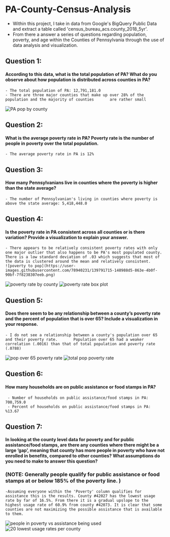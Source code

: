 # PA-County-Census-Analysis
- Within this project, I take in data from Google's BigQuery Public Data and extract a table called 'census_bureau_acs.county_2018_5yr'.
- From there a answer a series of questions regarding population, poverty, and age within the Counties of Pennsylvania through the use of data analysis and visualization. 

## Question 1:
#### According to this data, what is the total population of PA?  What do you observe about how population is distributed across counties in PA?  
    - The total population of PA: 12,791,181.0
    - There are three major counties that make up over 28% of the population and the majority of counties       are rather small
![PA pop by county](https://user-images.githubusercontent.com/78940231/139791433-f47b3963-ae18-4646-a1c8-4186334a89fc.png)

## Question 2:
#### What is the average poverty rate in PA?  Poverty rate is the number of people in poverty over the total population.
    - The average poverty rate in PA is 12%

## Question 3:
#### How many Pennsylvanians live in counties where the poverty is higher than the state average?
    - The number of Pennsylvanian's living in counties where poverty is above the state average: 5,418,448.0
    
## Question 4:
#### Is the poverty rate in PA consistent across all counties or is there variation? Provide a visualization to explain your answer.
    - There appears to be relatively consistent poverty rates with only one major outlier that also happens to be PA's most populated county. There is a low standard deviation of .03 which suggests that most of the data is clustered around the mean and relatively consistent.
    ![poverty to pop](https://user-images.githubusercontent.com/78940231/139791715-148988d5-863e-4b0f-90bf-7f8238307eeb.png)
![poverty rate by county](https://user-images.githubusercontent.com/78940231/139791746-b9953490-cf31-4562-acc1-a1df12df25ad.png)
![poverty rate box plot](https://user-images.githubusercontent.com/78940231/139791757-c828f31b-5ea3-42b5-b3ca-16ab32562047.png)

## Question 5:
#### Does there seem to be any relationship between a county’s poverty rate and the percent of population that is over 65?  Include a visualization in your response.
    - I do not see a relationship between a county's population over 65 and their poverty rate.       Population over 65 had a weaker correlation (.0016) than that of total population and poverty rate (.0788)
![pop over 65 poverty rate](https://user-images.githubusercontent.com/78940231/139791872-b2c599d4-1b9a-4395-8a50-7e90f37d2321.png)
![total pop poverty rate](https://user-images.githubusercontent.com/78940231/139791876-af91e568-73f7-4748-8c2c-960888518a51.png)

## Question 6:
#### How many households are on public assistance or food stamps in PA?
     - Number of households on public assistance/food stamps in PA: 700,759.0
     - Percent of households on public assistance/food stamps in PA: %13.67

## Question 7:
#### In looking at the county level data for poverty and for public assistance/food stamps, are there any counties where there might be a large ‘gap’, meaning that county has more people in poverty who have not enrolled in benefits, compared to other counties?  What assumptions do you need to make to answer this question?
### (NOTE: Generally people qualify for public assistance or food stamps at or below 185% of the poverty line. )
    -Assuming everyone within the 'Poverty' column qualifies for assistance this is the results. County #42027 has the lowest usage rate by far of 16.5%. From there it is a gradual upslope to the highest usage rate of 60.9% from county #42073. It is clear that some counties are not maximizing the possible assistance that is available to them.
![people in poverty vs assistance being used](https://user-images.githubusercontent.com/78940231/139792108-e2f8f9a2-e963-440d-a346-4106ae3e8872.png)
![20 lowest usage rates per county](https://user-images.githubusercontent.com/78940231/139792115-14450537-9f3b-4f19-97d8-444745191ed5.png)









